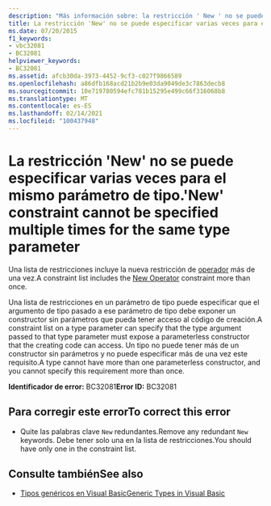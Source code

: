 ```yaml
---
description: "Más información sobre: la restricción ' New ' no se puede especificar varias veces para el mismo parámetro de tipo"
title: La restricción 'New' no se puede especificar varias veces para el mismo parámetro de tipo.
ms.date: 07/20/2015
f1_keywords:
- vbc32081
- BC32081
helpviewer_keywords:
- BC32081
ms.assetid: afcb30da-3973-4452-9cf3-c027f9866589
ms.openlocfilehash: a86dfb168acd21b2b9e03da9049de3c7863decb8
ms.sourcegitcommit: 10e719780594efc781b15295e499c66f316068b8
ms.translationtype: MT
ms.contentlocale: es-ES
ms.lasthandoff: 02/14/2021
ms.locfileid: "100437948"
---
```

# <a name="new-constraint-cannot-be-specified-multiple-times-for-the-same-type-parameter"></a><span data-ttu-id="41355-103">La restricción 'New' no se puede especificar varias veces para el mismo parámetro de tipo.</span><span class="sxs-lookup"><span data-stu-id="41355-103">'New' constraint cannot be specified multiple times for the same type parameter</span></span>

<span data-ttu-id="41355-104">Una lista de restricciones incluye la nueva restricción de [operador](../language-reference/operators/new-operator.md) más de una vez.</span><span class="sxs-lookup"><span data-stu-id="41355-104">A constraint list includes the [New Operator](../language-reference/operators/new-operator.md) constraint more than once.</span></span>  
  
 <span data-ttu-id="41355-105">Una lista de restricciones en un parámetro de tipo puede especificar que el argumento de tipo pasado a ese parámetro de tipo debe exponer un constructor sin parámetros que pueda tener acceso al código de creación.</span><span class="sxs-lookup"><span data-stu-id="41355-105">A constraint list on a type parameter can specify that the type argument passed to that type parameter must expose a parameterless constructor that the creating code can access.</span></span> <span data-ttu-id="41355-106">Un tipo no puede tener más de un constructor sin parámetros y no puede especificar más de una vez este requisito.</span><span class="sxs-lookup"><span data-stu-id="41355-106">A type cannot have more than one parameterless constructor, and you cannot specify this requirement more than once.</span></span>  
  
 <span data-ttu-id="41355-107">**Identificador de error:** BC32081</span><span class="sxs-lookup"><span data-stu-id="41355-107">**Error ID:** BC32081</span></span>  
  
## <a name="to-correct-this-error"></a><span data-ttu-id="41355-108">Para corregir este error</span><span class="sxs-lookup"><span data-stu-id="41355-108">To correct this error</span></span>  
  
- <span data-ttu-id="41355-109">Quite las palabras clave `New` redundantes.</span><span class="sxs-lookup"><span data-stu-id="41355-109">Remove any redundant `New` keywords.</span></span> <span data-ttu-id="41355-110">Debe tener solo una en la lista de restricciones.</span><span class="sxs-lookup"><span data-stu-id="41355-110">You should have only one in the constraint list.</span></span>  
  
## <a name="see-also"></a><span data-ttu-id="41355-111">Consulte también</span><span class="sxs-lookup"><span data-stu-id="41355-111">See also</span></span>

- [<span data-ttu-id="41355-112">Tipos genéricos en Visual Basic</span><span class="sxs-lookup"><span data-stu-id="41355-112">Generic Types in Visual Basic</span></span>](../programming-guide/language-features/data-types/generic-types.md)
